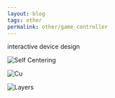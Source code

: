 ```yaml
---
layout: blog
tags: other
permalink: other/game_controller
---
```



interactive device design

![Self Centering](https://farm3.staticflickr.com/2814/9827121665_f0d720bf79_k.jpg)

![Cu](https://farm8.staticflickr.com/7422/9827133806_a69c072575_k.jpg)

![Layers](https://farm8.staticflickr.com/7317/9827122325_9c8492793f_k.jpg)


